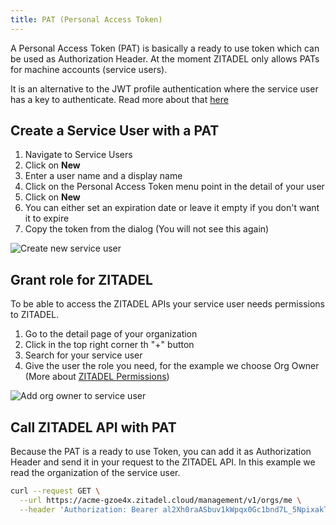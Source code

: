 ```yaml
---
title: PAT (Personal Access Token)
---
```



A Personal Access Token (PAT) is basically a ready to use token which can be used as Authorization Header.
At the moment ZITADEL only allows PATs for machine accounts (service users).

It is an alternative to the JWT profile authentication where the service user has a key to authenticate. Read more about that [here](serviceusers)

## Create a Service User with a PAT


1. Navigate to Service Users
2. Click on **New**
3. Enter a user name and a display name
4. Click on the Personal Access Token menu point in the detail of your user
5. Click on **New**
6. You can either set an expiration date or leave it empty if you don't want it to expire
7. Copy the token from the dialog (You will not see this again)

![Create new service user](/img/guides/console-service-user-pat.gif)

## Grant role for ZITADEL

To be able to access the ZITADEL APIs your service user needs permissions to ZITADEL.

1. Go to the detail page of your organization
2. Click in the top right corner th "+" button
3. Search for your service user
4. Give the user the role you need, for the example we choose Org Owner (More about [ZITADEL Permissions](../manage/console/managers))

![Add org owner to service user](/img/guides/console-service-user-org-owner.gif)


## Call ZITADEL API with PAT

Because the PAT is a ready to use Token, you can add it as Authorization Header and send it in your request to the ZITADEL API.
In this example we read the organization of the service user.

```bash
curl --request GET \
  --url https://acme-gzoe4x.zitadel.cloud/management/v1/orgs/me \
  --header 'Authorization: Bearer al2Xh0raASbuv1kWpqx0Gc1bnd7L_5NpixakTuyhobAfg44UNNfxDdwXM5tig0ZELwrl7gk' 
```
